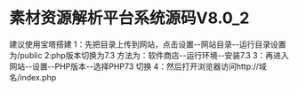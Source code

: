 # 素材资源解析平台系统源码V8.0_2
建议使用宝塔搭建
1：先把目录上传到网站，点击设置--网站目录--运行目录设置为/public
2:php版本切换为7.3   方法为：软件商店--运行环境--安装7.3
3：再进入  网站--设置--PHP版本--选择PHP73 切换
4：然后打开浏览器访问http://域名/index.php
